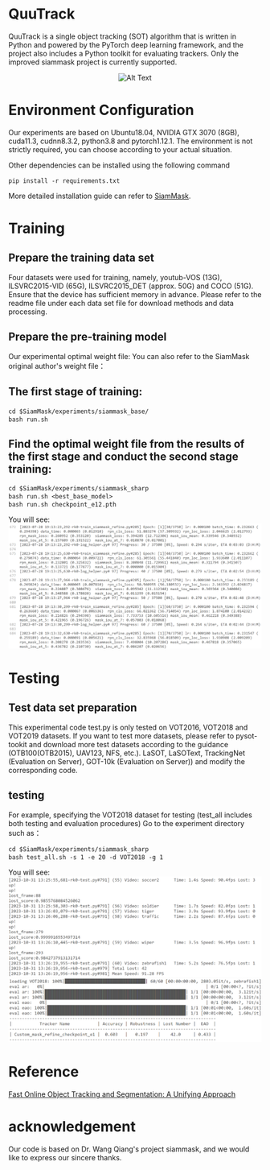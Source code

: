 # QuuTrack
QuuTrack is a single object tracking (SOT) algorithm that is written in Python and powered by the PyTorch deep learning framework, and the project also includes a Python toolkit for evaluating trackers.
Only the improved siammask project is currently supported.

<div style="display: flex; justify-content: center;">
  <img src="demo/car.gif" alt="Alt Text">
</div>


# Environment Configuration
Our experiments are based on Ubuntu18.04, NVIDIA GTX 3070 (8GB), cuda11.3, cudnn8.3.2, python3.8 and pytorch1.12.1. The environment is not strictly required, you can choose according to your actual situation.

Other dependencies can be installed using the following command

```
pip install -r requirements.txt
```

More detailed installation guide can refer to [SiamMask](https://github.com/foolwood/SiamMask).

# Training
## Prepare the training data set
Four datasets were used for training, namely, youtub-VOS (13G), ILSVRC2015-VID (65G), ILSVRC2015_DET (approx. 50G) and COCO (51G). Ensure that the device has sufficient memory in advance. Please refer to the readme file under each data set file for download methods and data processing.

## Prepare the pre-training model
Our experimental optimal weight file:
You can also refer to the SiamMask original author's weight file：

## The first stage of training:

```
cd $SiamMask/experiments/siammask_base/
bash run.sh
```

## Find the optimal weight file from the results of the first stage and conduct the second stage training:

```
cd $SiamMask/experiments/siammask_sharp
bash run.sh <best_base_model>
bash run.sh checkpoint_e12.pth
```

You will see:
![Alt Text](demo/1.png)
# Testing
## Test data set preparation
This experimental code test.py is only tested on VOT2016, VOT2018 and VOT2019 datasets. If you want to test more datasets, please refer to pysot-tookit and download more test datasets according to the guidance (OTB100(OTB2015), UAV123, NFS, etc.). LaSOT, LaSOText, TrackingNet (Evaluation on Server), GOT-10k (Evaluation on Server)) and modify the corresponding code.

## testing
For example, specifying the VOT2018 dataset for testing (test_all includes both testing and evaluation procedures)
Go to the experiment directory such as：

```
cd $SiamMask/experiments/siammask_sharp
bash test_all.sh -s 1 -e 20 -d VOT2018 -g 1
```

You will see:
![Alt Text](demo/2.png)
![Alt Text](demo/3.png)

# Reference 

[Fast Online Object Tracking and Segmentation: A Unifying Approach](https://arxiv.org/pdf/2207.02088.pdf)

# acknowledgement

Our code is based on Dr. Wang Qiang's project siammask, and we would like to express our sincere thanks.
